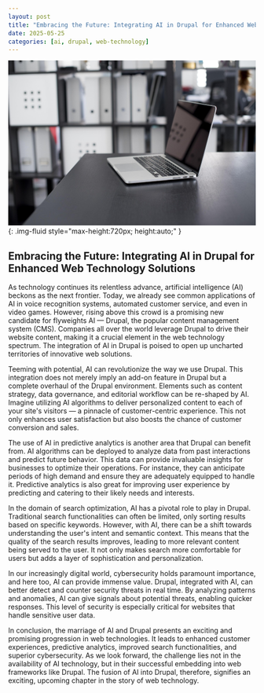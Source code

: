 ```yaml
---
layout: post
title: "Embracing the Future: Integrating AI in Drupal for Enhanced Web Technology Solutions"
date: 2025-05-25
categories: [ai, drupal, web-technology]
---
```


![Image](/assets/gd2fa8582ffed7b5bb39b678b0777d8da57839734346f118c80b39be6bc7deafa81f5d8d898161a94e9d7902092e7da021bd9bf4c40835d017a6208f0b1140c3e_1280.jpg){: .img-fluid style="max-height:720px; height:auto;" }

## Embracing the Future: Integrating AI in Drupal for Enhanced Web Technology Solutions

As technology continues its relentless advance, artificial intelligence (AI) beckons as the next frontier. Today, we already see common applications of AI in voice recognition systems, automated customer service, and even in video games. However, rising above this crowd is a promising new candidate for flyweights AI — Drupal, the popular content management system (CMS). Companies all over the world leverage Drupal to drive their website content, making it a crucial element in the web technology spectrum. The integration of AI in Drupal is poised to open up uncharted territories of innovative web solutions.

Teeming with potential, AI can revolutionize the way we use Drupal. This integration does not merely imply an add-on feature in Drupal but a complete overhaul of the Drupal environment. Elements such as content strategy, data governance, and editorial workflow can be re-shaped by AI. Imagine utilizing AI algorithms to deliver personalized content to each of your site's visitors — a pinnacle of customer-centric experience. This not only enhances user satisfaction but also boosts the chance of customer conversion and sales.

The use of AI in predictive analytics is another area that Drupal can benefit from. AI algorithms can be deployed to analyze data from past interactions and predict future behavior. This data can provide invaluable insights for businesses to optimize their operations. For instance, they can anticipate periods of high demand and ensure they are adequately equipped to handle it. Predictive analytics is also great for improving user experience by predicting and catering to their likely needs and interests.

In the domain of search optimization, AI has a pivotal role to play in Drupal. Traditional search functionalities can often be limited, only sorting results based on specific keywords. However, with AI, there can be a shift towards understanding the user's intent and semantic context. This means that the quality of the search results improves, leading to more relevant content being served to the user. It not only makes search more comfortable for users but adds a layer of sophistication and personalization.

In our increasingly digital world, cybersecurity holds paramount importance, and here too, AI can provide immense value. Drupal, integrated with AI, can better detect and counter security threats in real time. By analyzing patterns and anomalies, AI can give signals about potential threats, enabling quicker responses. This level of security is especially critical for websites that handle sensitive user data.

In conclusion, the marriage of AI and Drupal presents an exciting and promising progression in web technologies. It leads to enhanced customer experiences, predictive analytics, improved search functionalities, and superior cybersecurity. As we look forward, the challenge lies not in the availability of AI technology, but in their successful embedding into web frameworks like Drupal. The fusion of AI into Drupal, therefore, signifies an exciting, upcoming chapter in the story of web technology.
